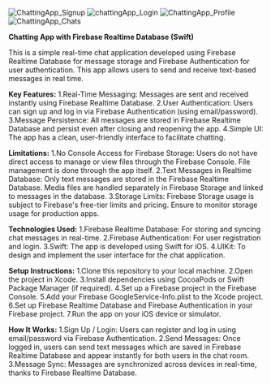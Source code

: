 ![ChattingApp_Signup](https://github.com/user-attachments/assets/dcc659d5-a3ec-480d-b6e0-8d5a081ced4c)
![chattingApp_Login](https://github.com/user-attachments/assets/2556ec47-86f5-4de6-b46e-6796d137b1ad)
![ChattingApp_Profile](https://github.com/user-attachments/assets/eeb3e872-c33d-401d-bd9b-3f80fe184fd0)
![ChattingApp_Chats](https://github.com/user-attachments/assets/8573e0b1-b618-462d-acb8-2e6819364c04)


**Chatting App with Firebase Realtime Database (Swift)**

This is a simple real-time chat application developed using Firebase Realtime Database for message storage and Firebase Authentication for user authentication. This app allows users to send and receive text-based messages in real time.

**Key Features:**
1.Real-Time Messaging: Messages are sent and received instantly using Firebase Realtime Database.
2.User Authentication: Users can sign up and log in via Firebase Authentication (using email/password).
3.Message Persistence: All messages are stored in Firebase Realtime Database and persist even after closing and reopening the app.
4.Simple UI: The app has a clean, user-friendly interface to facilitate chatting.

**Limitations:**
1.No Console Access for Firebase Storage: Users do not have direct access to manage or view files through the Firebase Console. File management is done through the app itself.
2.Text Messages in Realtime Database: Only text messages are stored in the Firebase Realtime Database. Media files are handled separately in Firebase Storage and linked to messages in the database.
3.Storage Limits: Firebase Storage usage is subject to Firebase's free-tier limits and pricing. Ensure to monitor storage usage for production apps.

**Technologies Used:**
1.Firebase Realtime Database: For storing and syncing chat messages in real-time.
2.Firebase Authentication: For user registration and login.
3.Swift: The app is developed using Swift for iOS.
4.UIKit: To design and implement the user interface for the chat application.

**Setup Instructions:**
1.Clone this repository to your local machine.
2.Open the project in Xcode.
3.Install dependencies using CocoaPods or Swift Package Manager (if required).
4.Set up a Firebase project in the Firebase Console.
5.Add your Firebase GoogleService-Info.plist to the Xcode project.
6.Set up Firebase Realtime Database and Firebase Authentication in your Firebase project.
7.Run the app on your iOS device or simulator.

**How It Works:**
1.Sign Up / Login: Users can register and log in using email/password via Firebase Authentication.
2.Send Messages: Once logged in, users can send text messages which are saved in Firebase Realtime Database and appear instantly for both users in the chat room.
3.Message Sync: Messages are synchronized across devices in real-time, thanks to Firebase Realtime Database.
